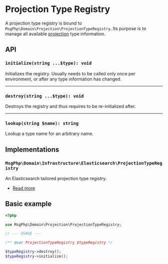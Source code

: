 # Projection Type Registry

A projection type registry is bound to `MsgPhp\Domain\Projection\ProjectionTypeRegistry`. Its purpose is to manage all
available [projection](models.md) type information.

## API

### `initialize(string ...$type): void`

Initializes the registry. Usually needs to be called only once per environment, or after any type information has
changed.

---

### `destroy(string ...$type): void`

Destroys the registry and thus requires to be re-initialized after.

---

### `lookup(string $name): string`

Lookup a type name for an arbitrary name.

## Implementations

### `MsgPhp\Domain\Infrastructure\Elasticsearch\ProjectionTypeRegistry`

An Elasticsearch tailored projection type registry.

- [Read more](../infrastructure/elasticsearch.md#projection-type-registry)

## Basic example

```php
<?php

use MsgPhp\Domain\Projection\ProjectionTypeRegistry;

// --- USAGE ---

/** @var ProjectionTypeRegistry $typeRegistry */

$typeRegistry->destroy();
$typeRegistry->initialize();
```
